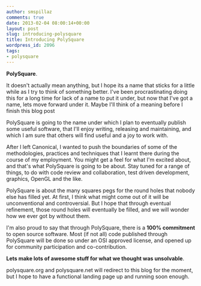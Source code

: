 ```yaml
---
author: smspillaz
comments: true
date: 2013-02-04 08:00:14+00:00
layout: post
slug: introducing-polysquare
title: Introducing PolySquare
wordpress_id: 2096
tags:
- polysquare
---
```


**PolySquare**.

It doesn't actually mean anything, but I hope its a name that sticks for a little while as I try to think of something better. I've been procrastinating doing this for a long time for lack of a name to put it under, but now that I've got a name, lets move forward under it. Maybe I'll think of a meaning before I finish this blog post

PolySquare is going to the name under which I plan to eventually publish some useful software, that I'll enjoy writing, releasing and maintaining, and which I am sure that others will find useful and a joy to work with.

After I left Canonical, I wanted to push the boundaries of some of the methodologies, practices and techniques that I learnt there during the course of my employment. You might get a feel for what I'm excited about, and that's what PolySquare is going to be about. Stay tuned for a range of things, to do with code review and collaboration, test driven development, graphics, OpenGL and the like.

PolySquare is about the many squares pegs for the round holes that nobody else has filled yet. At first, I think what might come out of it will be unconventional and controversial. But I hope that through eventual refinement, those round holes will eventually be filled, and we will wonder how we ever got by without them.

I'm also proud to say that through PolySquare, there is a **100% commitment** to open source software. Most (if not all) code published through PolySquare will be done so under an OSI approved license, and opened up for community participation and co-contribution.

**Lets make lots of awesome stuff for what we thought was unsolvable**.

polysquare.org and polysquare.net will redirect to this blog for the moment, but I hope to have a functional landing page up and running soon enough.
